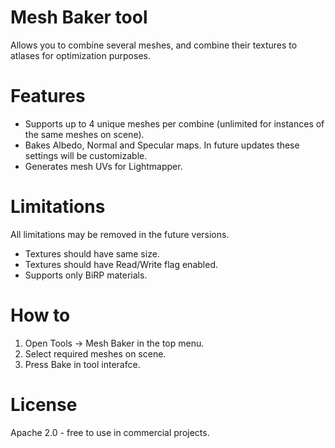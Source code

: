 # Mesh Baker tool
Allows you to combine several meshes, and combine their textures to atlases for optimization purposes.

# Features
- Supports up to 4 unique meshes per combine (unlimited for instances of the same meshes on scene).
- Bakes Albedo, Normal and Specular maps. In future updates these settings will be customizable.
- Generates mesh UVs for Lightmapper.

# Limitations
All limitations may be removed in the future versions.
- Textures should have same size.
- Textures should have Read/Write flag enabled.
- Supports only BiRP materials.

# How to
1. Open Tools -> Mesh Baker in the top menu. 
2. Select required meshes on scene.
3. Press Bake in tool interafce.

# License
Apache 2.0 - free to use in commercial projects.
